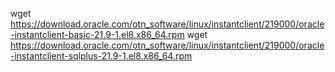 wget https://download.oracle.com/otn_software/linux/instantclient/219000/oracle-instantclient-basic-21.9-1.el8.x86_64.rpm
wget https://download.oracle.com/otn_software/linux/instantclient/219000/oracle-instantclient-sqlplus-21.9-1.el8.x86_64.rpm